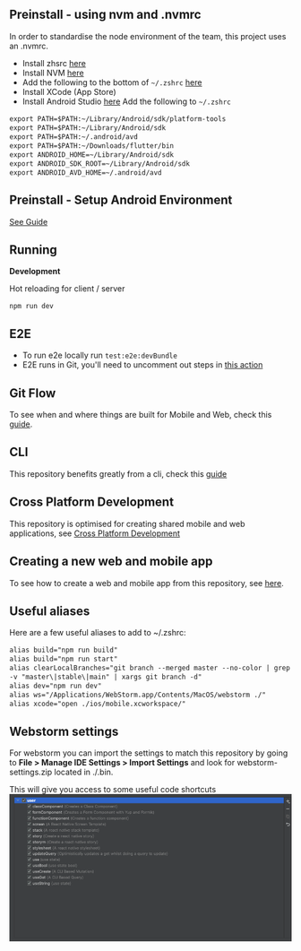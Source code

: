 ## Preinstall - using nvm and .nvmrc
In order to standardise the node environment of the team, this project uses an .nvmrc.

- Install zhsrc [here](https://ohmyz.sh/#install)
- Install NVM [here](https://github.com/nvm-sh/nvm#installing-and-updating)
- Add the following to the bottom of ``~/.zshrc`` [here](https://github.com/nvm-sh/nvm#zsh)
- Install XCode (App Store)
- Install Android Studio [here](https://developer.android.com/studio?gclid=CjwKCAjw3K2XBhAzEiwAmmgrAjN1PHIK0Qkxa9fR83LrMUx2dVWu2FqpLmJl1RBdPax_zhZfJRCgwxoCV7cQAvD_BwE&gclsrc=aw.ds)
Add the following to ``~/.zshrc``
  
```shell
export PATH=$PATH:~/Library/Android/sdk/platform-tools
export PATH=$PATH:~/Library/Android/sdk
export PATH=$PATH:~/.android/avd
export PATH=$PATH:~/Downloads/flutter/bin
export ANDROID_HOME=~/Library/Android/sdk
export ANDROID_SDK_ROOT=~/Library/Android/sdk
export ANDROID_AVD_HOME=~/.android/avd
```

## Preinstall - Setup Android Environment 
[See Guide](./.bin/.docs/android.md)

## Running
**Development**

Hot reloading for client / server
```
npm run dev
```

## E2E
- To run e2e locally run ``test:e2e:devBundle``
- E2E runs in Git, you'll need to uncomment out steps in [this action](.github/actions/web-test-action/action.yml)


## Git Flow

To see when and where things are built for Mobile and Web, check this [guide](.bin/.docs/GitFlow.md).

## CLI

This repository benefits greatly from a cli, check this [guide](.bin/.docs/cli.md)

## Cross Platform Development

This repository is optimised for creating shared mobile and web applications, see [Cross Platform Development](.bin/.docs/cross-platform-development.md)

## Creating a new web and mobile app

To see how to create a web and mobile app from this repository, see [here](.bin/.docs/AppCreation.md).

## Useful aliases

Here are a few useful aliases to add to ~/.zshrc:

```shell
alias build="npm run build"
alias build="npm run start"
alias clearLocalBranches="git branch --merged master --no-color | grep -v "master\|stable\|main" | xargs git branch -d"
alias dev="npm run dev"
alias ws="/Applications/WebStorm.app/Contents/MacOS/webstorm ./"
alias xcode="open ./ios/mobile.xcworkspace/"
```

## Webstorm settings

For webstorm you can import the settings to match this repository by going to **File > Manage IDE Settings > Import Settings** and look for webstorm-settings.zip located in ./.bin.

This will give you access to some useful code shortcuts 
![img.png](.bin/.docs/webstorm.png)
